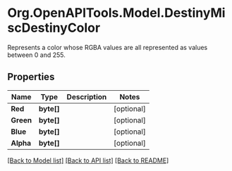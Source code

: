 # Org.OpenAPITools.Model.DestinyMiscDestinyColor
Represents a color whose RGBA values are all represented as values between 0 and 255.

## Properties

Name | Type | Description | Notes
------------ | ------------- | ------------- | -------------
**Red** | **byte[]** |  | [optional] 
**Green** | **byte[]** |  | [optional] 
**Blue** | **byte[]** |  | [optional] 
**Alpha** | **byte[]** |  | [optional] 

[[Back to Model list]](../README.md#documentation-for-models) [[Back to API list]](../README.md#documentation-for-api-endpoints) [[Back to README]](../README.md)

